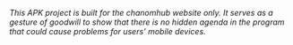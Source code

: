 
*This APK project is built for the chanomhub website only. It serves as a gesture of goodwill to show that there is no hidden agenda in the program that could cause problems for users' mobile devices.*
